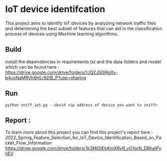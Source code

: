 # IoT device identifcation 

This project aims to identify IoT devices by analyzing network traffic files and determining the best subset of features that can aid in the classification process of devices using Machine learning algorithms. 

## Build 

install the dependencies in requirements.txt and the data folders and model which can be found here : https://drive.google.com/drive/folders/1JQZJS0jRg0y-b4vxNaMRVh6HLr92lB_P?usp=sharing

## Run 
```
python sniff_iot.py --devid <ip address of device you want to sniff>
```

## Report : 

To learn more about this project you can find this project's report here : 
2022_Spring_Feature_Selection_for_IoT_Device_Identification_Based_on_Packet_Flow_Information
https://drive.google.com/drive/folders/1k3Mj0tEbKmXRvR_vG1qrN_DRhalPyhEV

